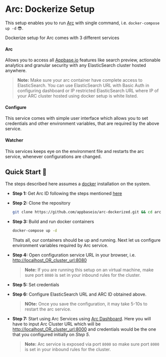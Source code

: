 # Arc: Dockerize Setup

This setup enables you to run [Arc](https://arc-site.netlify.com/) with single command, i.e. `docker-compose up -d` 😎.

Dockerize setup for Arc comes with 3 different services

#### Arc

Allows you to access all [Appbase.io](https://docs.appbase.io/docs/gettingstarted/WhyAppbase/) features like search preview, actionable analytics and granular security with any ElasticSearch cluster hosted anywhere.

> **Note:** Make sure your arc container have complete access to ElasticSearch. You can use ElasticSearch URL with Basic Auth in configuring dashboard or IP restricted ElasticSearch URL where IP of your ARC cluster hosted using docker setup is white listed.

#### Configure

This service comes with simple user interface which allows you to set credentials and other environment variables, that are required by the above service.

#### Watcher

This services keeps eye on the environment file and restarts the arc service, whenever configurations are changed.

## Quick Start 🚀

The steps described here assumes a [docker](https://docs.docker.com/install/) installation on the system.

- **Step 1:** Get Arc ID following the steps mentioned [here](https://docs.appbase.io/docs/hosting/BYOC/#using-ami)

- **Step 2:** Clone the repository

  ```bash
  git clone https://github.com/appbaseio/arc-dockerized.git && cd arc-dockerized
  ```

- **Step 3:** Build and run docker containers

  ```bash
  docker-compose up -d
  ```

  Thats all, our containers should be up and running. Next let us configure environment variables required by Arc service.

- **Step 4:** Open configuration service URL in your browser, i.e. [http://localhost_OR_cluster_url:8080](http://localhost/CLUStER_URL:8080)

  > **Note:** If you are running this setup on an virtual machine, make sure port `8080` is set in your inbound rules for the cluster.

- **Step 5:** Set credentials

- **Step 6:** Configure ElasticSearch URL and ARC ID obtained above.

  > **NOte:** Once you save the configuration, it may take 5-10s to restart the arc service.

- **Step 7:** Start using Arc Services using [Arc Dashboard](https://arc-dashboard.appbase.io/). Here you will have to input Arc Cluster URL which will be [http://localhost_OR_cluster_url:8000](http://localhost_OR_cluster_url:8000) and credentials would be the one that you configured initially on _Step 5_.

  > **Note:** Arc service is exposed via port `8000` so make sure port `8000` is set in your inbound rules for the cluster.
